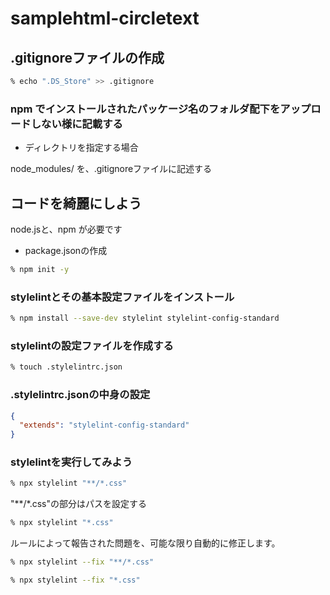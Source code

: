 # samplehtml-circletext

## .gitignoreファイルの作成

```sh
% echo ".DS_Store" >> .gitignore
```

### npm でインストールされたパッケージ名のフォルダ配下をアップロードしない様に記載する

- ディレクトリを指定する場合

node_modules/ を、.gitignoreファイルに記述する

## コードを綺麗にしよう

node.jsと、npm が必要です

- package.jsonの作成

```sh
% npm init -y
```

### stylelintとその基本設定ファイルをインストール

```sh
% npm install --save-dev stylelint stylelint-config-standard
```

### stylelintの設定ファイルを作成する

```sh
% touch .stylelintrc.json
```

### .stylelintrc.jsonの中身の設定

```json
{
  "extends": "stylelint-config-standard"
}
```

### stylelintを実行してみよう

```sh
% npx stylelint "**/*.css"
```

"**/*.css"の部分はパスを設定する

```sh
% npx stylelint "*.css"
```

ルールによって報告された問題を、可能な限り自動的に修正します。

```sh
% npx stylelint --fix "**/*.css"
```

```sh
% npx stylelint --fix "*.css"
```
